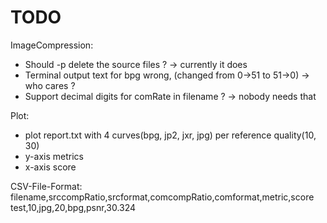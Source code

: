 # TODO

ImageCompression:
+ Should -p delete the source files ? -> currently it does
+ Terminal output text for bpg wrong, (changed from 0->51 to 51->0) ->  who cares ?
+ Support decimal digits for comRate in filename ? -> nobody needs that

Plot:
+ plot report.txt with 4 curves(bpg, jp2, jxr, jpg) per reference quality(10, 30)
+ y-axis metrics
+ x-axis score

CSV-File-Format:
filename,srccompRatio,srcformat,comcompRatio,comformat,metric,score
test,10,jpg,20,bpg,psnr,30.324
